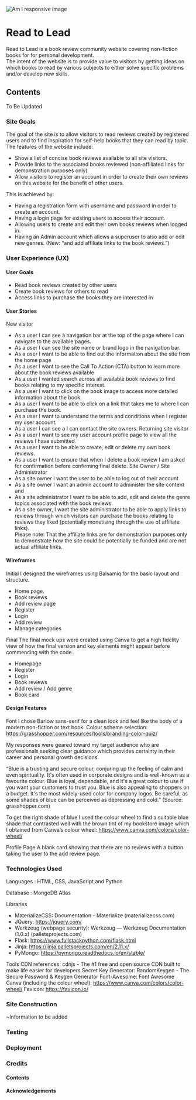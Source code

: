 ![Am I responsive image](#)

# Read to Lead 

Read to Lead is a book review community website covering non-fiction books for for personal development.  
The intent of the website is to provide value to visitors by getting ideas on which books to read by various subjects to 
either solve specific problems and/or develop new skills. 


## Contents

To Be Updated



### Site Goals

The goal of the site is to allow visitors to read reviews created by registered users and to find inspiration for self-help books that they can read by topic. 
The features of the website include: 
-	Show a list of concise book reviews available to all site visitors. 
-	Provide links to the associated books reviewed (non-affiliated links for demonstration purposes only)
-	Allow visitors to register an account in order to create their own reviews on this website for the benefit of other users. 

This is achieved by: 
-	Having a registration form with username and password in order to create an account. 
-	Having a login page for existing users to access their account. 
-	Allowing users to create and edit their own books reviews when logged in. 
-	Having an Admin account which allows a superuser to also add or edit new genres. (New: “and add affiliate links to the book reviews.”) 


### User Experience (UX)

#### User Goals
-	Read book reviews created by other users 
-	Create book reviews for others to read 
-	Access links to purchase the books they are interested in

#### User Stories

New visitor
-	As a user I can see a navigation bar at the top of the page where I can navigate to the available pages. 
-	As a user I can see the site name or brand logo in the navigation bar. 
-	As a user I want to be able to find out the information about the site from the home page 
-	As a user I want to see the Call To Action (CTA) button to learn more about the book reviews available 
-	As a user I wanted search across all available book reviews to find books relating to my specific interest. 
-	As a user I want to click on the book image to access more detailed information about the book. 
-	As a user I want to be able to click on a link that takes me to where I can purchase the book. 
-	As a user I want to understand the terms and conditions when I register my user account. 
-	As a user I can see a I can contact the site owners. 
Returning site visitor
-	As a user I want to see my user account profile page to view all the reviews I have submitted. 
-	As a user I want to be able to create, edit or delete my own book reviews. 
-	As a user I want to ensure that when I delete a book review I am asked for confirmation before confirming final delete. 
Site Owner / Site Administrator
-	As a site owner I want the user to be able to log out of their account. 
-	As a site owner I want an admin account to administer the site content and
-	As a site administrator I want to be able to add, edit and delete the genre topics associated with the book reviews. 
-	As a site owner, I want the site administrator to be able to apply links to reviews through which visitors can purchase the books relating to reviews they liked (potentially monetising through the use of affiliate links).                                                                                                                              
Please note: That the affiliate links are for demonstration purposes only to demonstrate how the site could be potentially be funded and are not actual affiliate links. 


#### Wireframes

Initial
I designed the wireframes using Balsamiq for the basic layout and structure. 
-	Home page. 
-	Book reviews 
-	Add review page 
-	Register
-	Login 
-	Add review 
-	Manage categories 

Final 
The final mock ups were created using Canva to get a high fidelity view of how the final 
version and key elements might appear before commencing with the code. 
-	Homepage
-	Register
-	Login
-	Book reviews 
-	Add review / Add genre
-	Book card 


#### Design Features 

Font
I chose Barlow sans-serif for a clean look and feel like the body of a modern non-fiction or text book. 
Colour scheme selection: 
https://grasshopper.com/resources/tools/branding-color-quiz/

My responses were geared toward my target audience who are professionals seeking clear guidance which provides certainty in their career and personal growth decisions. 

“Blue is a trusting and secure colour, conjuring up the feeling of calm and even spirituality. 
It's often used in corporate designs and is well-known as a favourite colour. Blue is loyal, dependable, 
and it's a great colour to use if you want your customers to trust you. 
Blue is also appealing to shoppers on a budget. It's the most widely-used color for company logos. 
Be careful, as some shades of blue can be perceived as depressing and cold.” (Source: grasshopper.com) 

To get the right shade of blue I used the colour wheel to find a suitable blue shade that contrasted well with the brown tint of my bookstore image 
which I obtained from Canva’s colour wheel: 
https://www.canva.com/colors/color-wheel/

Profile Page
A blank card showing that there are no reviews with a button taking the user to the add review page. 


### Technologies Used

Languages : HTML, CSS, JavaScript and Python  

Database : MongoDB Atlas

Libraries
-	MaterializeCSS: Documentation - Materialize (materializecss.com)
-	JQuery:  https://jquery.com/
-	Werkzeug (webpage security): Werkzeug — Werkzeug Documentation (1.0.x) (palletsprojects.com)
-	Flask: https://www.fullstackpython.com/flask.html
-	Jinja: https://jinja.palletsprojects.com/en/2.11.x/
-	PyMongo: https://pymongo.readthedocs.io/en/stable/


Tools 
CDN references: cdnjs - The #1 free and open source CDN built to make life easier for developers
Secret Key Generator:  RandomKeygen - The Secure Password & Keygen Generator
Font-Awesome: Font Awesome
Canva (including the colour wheel): https://www.canva.com/colors/color-wheel/
Favicon: https://favicon.io/


### Site Construction 

~Information to be added 



### Testing 





### Deployment 




### Credits 




#### Contents



#### Acknowledgements






















